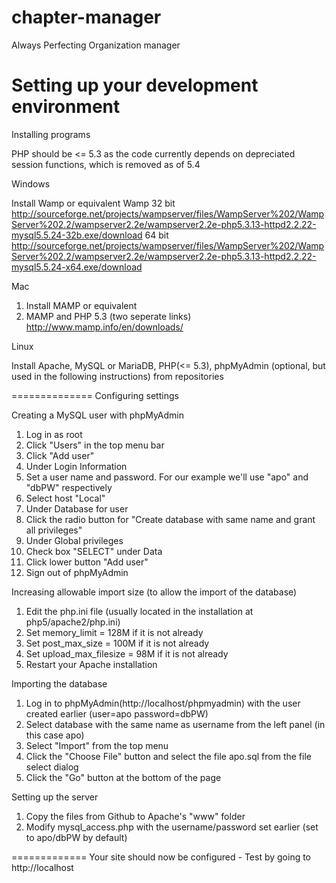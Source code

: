 chapter-manager
===============

Always Perfecting Organization manager


Setting up your development environment
===============
Installing programs


PHP should be <= 5.3 as the code currently depends on depreciated session functions, which is removed as of 5.4

Windows

Install Wamp or equivalent
Wamp
32 bit
http://sourceforge.net/projects/wampserver/files/WampServer%202/WampServer%202.2/wampserver2.2e/wampserver2.2e-php5.3.13-httpd2.2.22-mysql5.5.24-32b.exe/download
64 bit
http://sourceforge.net/projects/wampserver/files/WampServer%202/WampServer%202.2/wampserver2.2e/wampserver2.2e-php5.3.13-httpd2.2.22-mysql5.5.24-x64.exe/download


Mac

1. Install MAMP or equivalent 
2. MAMP and PHP 5.3 (two seperate links)
http://www.mamp.info/en/downloads/


Linux

Install Apache, MySQL or MariaDB, PHP(<= 5.3), phpMyAdmin (optional, but used in the following instructions) from repositories


==============
Configuring settings


Creating a MySQL user with phpMyAdmin

1. Log in as root
2. Click "Users" in the top menu bar
3. Click "Add user"
4. Under Login Information
5. Set a user name and password. For our example we'll use "apo" and "dbPW" respectively
6. Select host "Local"
7. Under Database for user
8. Click the radio button for "Create database with same name and grant all privileges"
9. Under Global privileges
10. Check box "SELECT" under Data
11. Click lower button "Add user"
12. Sign out of phpMyAdmin

Increasing allowable import size (to allow the import of the database)

1. Edit the php.ini file (usually located in the installation at php5/apache2/php.ini)
2. Set memory_limit = 128M if it is not already
3. Set post_max_size = 100M if it is not already
4. Set upload_max_filesize = 98M if it is not already
5. Restart your Apache installation

Importing the database

1. Log in to phpMyAdmin(http://localhost/phpmyadmin) with the user created earlier (user=apo password=dbPW)
2. Select database with the same name as username from the left panel (in this case apo)
3. Select "Import" from the top menu
4. Click the "Choose File" button and select the file apo.sql from the file select dialog
5. Click the "Go" button at the bottom of the page

Setting up the server

1. Copy the files from Github to Apache's "www" folder
2. Modify mysql_access.php with the username/password set earlier (set to apo/dbPW by default)

=============
Your site should now be configured - Test by going to http://localhost
